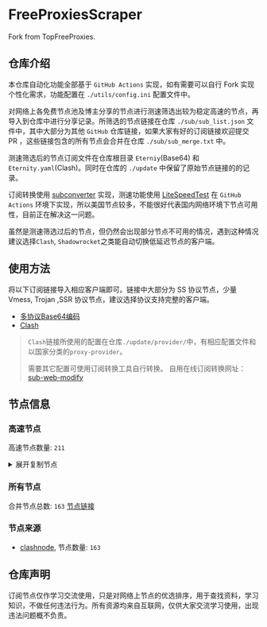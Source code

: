 # FreeProxiesScraper

Fork from TopFreeProxies.

## 仓库介绍
本仓库自动化功能全部基于 `GitHub Actions` 实现，如有需要可以自行 Fork 实现个性化需求，功能配置在 `./utils/config.ini` 配置文件中。

对网络上各免费节点池及博主分享的节点进行测速筛选出较为稳定高速的节点，再导入到仓库中进行分享记录。所筛选的节点链接在仓库 `./sub/sub_list.json` 文件中，其中大部分为其他 `GitHub` 仓库链接，如果大家有好的订阅链接欢迎提交 PR ，这些链接包含的所有节点会合并在仓库 `./sub/sub_merge.txt` 中。

测速筛选后的节点订阅文件在仓库根目录 `Eterniy`(Base64) 和 `Eternity.yaml`(Clash)。同时在仓库的 `./update` 中保留了原始节点链接的的记录。

订阅转换使用 [subconverter](https://github.com/tindy2013/subconverter) 实现，测速功能使用 [LiteSpeedTest](https://github.com/xxf098/LiteSpeedTest) 在 `GitHub Actions` 环境下实现，所以美国节点较多，不能很好代表国内网络环境下节点可用性，目前正在解决这一问题。

虽然是测速筛选过后的节点，但仍然会出现部分节点不可用的情况，遇到这种情况建议选择`Clash`, `Shadowrocket`之类能自动切换低延迟节点的客户端。

## 使用方法
将以下订阅链接导入相应客户端即可。链接中大部分为 SS 协议节点，少量 Vmess, Trojan ,SSR 协议节点，建议选择协议支持完整的客户端。

- [多协议Base64编码](https://raw.githubusercontent.com/caijh/FreeProxiesScraper/master/Eternity)
- [Clash](https://raw.githubusercontent.com/caijh/FreeProxiesScraper/master/Eternity.yaml)

>`Clash`链接所使用的配置在仓库`./update/provider/`中，有相应配置文件和以国家分类的`proxy-provider`。
>
>需要其它配置可使用订阅转换工具自行转换。
>自用在线订阅转换网址：[sub-web-modify](https://sub.v1.mk/)

## 节点信息
### 高速节点
高速节点数量: `211`
<details>
  <summary>展开复制节点</summary>

    trojan://a79e089e-882e-3603-af3d-dacaa45ae7be@103.219.195.237:443?allowInsecure=1&sni=edge.steam-dns.top.comcast.net#04-0422-HK
    trojan://a79e089e-882e-3603-af3d-dacaa45ae7be@43.160.193.245:443?allowInsecure=1&sni=origin-a.akamaihd.net#04-0423-SG
    trojan://a79e089e-882e-3603-af3d-dacaa45ae7be@vd0ee3cg.cs53rvhb.aliyunglsb.com:443?allowInsecure=1&sni=edge.steam-dns.top.comcast.net#04-0424-SG
    trojan://19de81a2-e8f7-3780-ad08-d5b43962dc30@103.219.195.237:443?allowInsecure=1&sni=www.microsoft365.com#04-0426-HK
    trojan://19de81a2-e8f7-3780-ad08-d5b43962dc30@43.160.193.245:443?allowInsecure=1&sni=steampipe.akamaized.net#04-0427-SG
    trojan://19de81a2-e8f7-3780-ad08-d5b43962dc30@vd0ee3cg.cs53rvhb.aliyunglsb.com:443?allowInsecure=1&sni=www.microsoft365.com#04-0428-SG
    trojan://19de81a2-e8f7-3780-ad08-d5b43962dc30@178.208.190.99:443?allowInsecure=1&sni=cloudsync-prod.s3.amazonaws.com#04-0429-US
    trojan://a3e18f02-00c4-3b94-8685-af72e7b74fa4@103.219.195.237:443?allowInsecure=1&sni=akamai.cdn.steampipe.steamcontent.com#04-0430-HK
    trojan://a3e18f02-00c4-3b94-8685-af72e7b74fa4@43.160.193.245:443?allowInsecure=1&sni=edge.steam-dns.top.comcast.net#04-0431-SG
    trojan://a3e18f02-00c4-3b94-8685-af72e7b74fa4@vd0ee3cg.cs53rvhb.aliyunglsb.com:443?allowInsecure=1&sni=akamai.cdn.steampipe.steamcontent.com#04-0432-SG
    trojan://a3e18f02-00c4-3b94-8685-af72e7b74fa4@178.208.190.99:443?allowInsecure=1&sni=steampipe.akamaized.net#04-0433-US
    trojan://9b485a9f-f1ee-3031-a7a4-514a0599b524@103.219.195.237:443?allowInsecure=1&sni=steampipe-kr.akamaized.net#04-0434-HK
    trojan://9b485a9f-f1ee-3031-a7a4-514a0599b524@43.160.193.245:443?allowInsecure=1&sni=www.microsoft365.com#04-0435-SG
    trojan://9b485a9f-f1ee-3031-a7a4-514a0599b524@vd0ee3cg.cs53rvhb.aliyunglsb.com:443?allowInsecure=1&sni=steampipe-kr.akamaized.net#04-0436-SG
    trojan://9b485a9f-f1ee-3031-a7a4-514a0599b524@178.208.190.99:443?allowInsecure=1&sni=fastly.cdn.steampipe.steamcontent.com#04-0437-US
    trojan://4fa628c6-6249-35a5-9bf4-9982eca30185@103.219.195.237:443?allowInsecure=1&sni=fastly.cdn.steampipe.steamcontent.com#04-0438-HK
    trojan://4fa628c6-6249-35a5-9bf4-9982eca30185@43.160.193.245:443?allowInsecure=1&sni=steamcdn-a.akamaihd.net#04-0439-SG
    trojan://4fa628c6-6249-35a5-9bf4-9982eca30185@vd0ee3cg.cs53rvhb.aliyunglsb.com:443?allowInsecure=1&sni=fastly.cdn.steampipe.steamcontent.com#04-0440-SG
    trojan://4fa628c6-6249-35a5-9bf4-9982eca30185@178.208.190.99:443?allowInsecure=1&sni=upos-hz-mirrorakam.akamaized.net#04-0441-US
    trojan://da1bd14f-1afc-3a0d-9630-faa08a39f26d@103.219.195.237:443?allowInsecure=1&sni=origin-a.akamaihd.net#04-0442-HK
    trojan://da1bd14f-1afc-3a0d-9630-faa08a39f26d@43.160.193.245:443?allowInsecure=1&sni=steampipe-kr.akamaized.net#04-0443-SG
    trojan://da1bd14f-1afc-3a0d-9630-faa08a39f26d@vd0ee3cg.cs53rvhb.aliyunglsb.com:443?allowInsecure=1&sni=origin-a.akamaihd.net#04-0444-SG
    trojan://da1bd14f-1afc-3a0d-9630-faa08a39f26d@178.208.190.99:443?allowInsecure=1&sni=steamcdn-a.akamaihd.net#04-0445-US
    trojan://afec2398-003f-32b5-ac36-aa36cefe645b@103.219.195.237:443?allowInsecure=1&sni=fastly.cdn.steampipe.steamcontent.com#04-0446-HK
    trojan://afec2398-003f-32b5-ac36-aa36cefe645b@vd0ee3cg.cs53rvhb.aliyunglsb.com:443?allowInsecure=1&sni=fastly.cdn.steampipe.steamcontent.com#04-0447-SG
    trojan://afec2398-003f-32b5-ac36-aa36cefe645b@178.208.190.99:443?allowInsecure=1&sni=edge.steam-dns.top.comcast.net#04-0448-US
    trojan://b21ab207-e7df-3ba3-9614-df03b02a08d7@103.219.195.237:443?allowInsecure=1&sni=upos-hz-mirrorakam.akamaized.net#04-0449-HK
    trojan://b21ab207-e7df-3ba3-9614-df03b02a08d7@vd0ee3cg.cs53rvhb.aliyunglsb.com:443?allowInsecure=1&sni=upos-hz-mirrorakam.akamaized.net#04-0450-SG
    trojan://b21ab207-e7df-3ba3-9614-df03b02a08d7@178.208.190.99:443?allowInsecure=1&sni=www.microsoft365.com#04-0451-US
    trojan://694d40c5-bdad-3a6e-a857-d25316a08307@103.219.195.237:443?allowInsecure=1&sni=steamcdn-a.akamaihd.net#04-0452-HK
    trojan://694d40c5-bdad-3a6e-a857-d25316a08307@vd0ee3cg.cs53rvhb.aliyunglsb.com:443?allowInsecure=1&sni=steamcdn-a.akamaihd.net#04-0453-SG
    trojan://694d40c5-bdad-3a6e-a857-d25316a08307@178.208.190.99:443?allowInsecure=1&sni=akamai.cdn.steampipe.steamcontent.com#04-0454-US
    trojan://dda39440-611e-367a-8b5c-60b110881c48@103.219.195.237:443?allowInsecure=1&sni=steampipe-partner.akamaized.net#04-0455-HK
    trojan://dda39440-611e-367a-8b5c-60b110881c48@vd0ee3cg.cs53rvhb.aliyunglsb.com:443?allowInsecure=1&sni=steampipe-partner.akamaized.net#04-0456-SG
    trojan://dda39440-611e-367a-8b5c-60b110881c48@178.208.190.99:443?allowInsecure=1&sni=steampipe-kr.akamaized.net#04-0457-US
    trojan://04a70eb2-857b-3c61-9d36-a6284846dde9@103.219.195.237:443?allowInsecure=1&sni=upos-hz-mirrorakam.akamaized.net#04-0458-HK
    trojan://04a70eb2-857b-3c61-9d36-a6284846dde9@vd0ee3cg.cs53rvhb.aliyunglsb.com:443?allowInsecure=1&sni=upos-hz-mirrorakam.akamaized.net#04-0459-SG
    trojan://04a70eb2-857b-3c61-9d36-a6284846dde9@178.208.190.99:443?allowInsecure=1&sni=www.microsoft365.com#04-0460-US
    trojan://adbac894-90b9-4913-b77e-a715a8d4ebc8@oss-cn-shanghai.letssepub.com:20021?allowInsecure=1&sni=dingding-doc.com#05-0001-CN
    trojan://BxceQaOe@36.151.251.35:24392?allowInsecure=1#05-0003-CN
    trojan://BxceQaOe@36.151.251.23:4451?allowInsecure=1#05-0004-CN
    trojan://BxceQaOe@58.152.46.98:443?allowInsecure=1#05-0008-HK
    vmess://eyJ2IjoiMiIsInBzIjoiMDUtMDAyMy1TRyIsImFkZCI6IjE1Mi40Mi4yMzYuMTc0IiwicG9ydCI6IjQ4NjM2IiwidHlwZSI6Im5vbmUiLCJpZCI6ImM3MjM1YWMyLThmNzEtNDRkOS04OTM1LTM0ZTFjOWUyMDI0YSIsImFpZCI6IjAiLCJuZXQiOiJ0Y3AiLCJwYXRoIjoiLyIsImhvc3QiOiIiLCJ0bHMiOiIifQ==
    vmess://eyJ2IjoiMiIsInBzIjoiMDYtMDAzOC1VUyIsImFkZCI6InNhbGFtZGFzaC5iZWRvbmVtYXJ6LnNpdGUiLCJwb3J0IjoiNDQ0IiwidHlwZSI6Im5vbmUiLCJpZCI6Ijg5ZGU4YzE3LTliNDEtNDYzMi05YTBiLTQ0MGY4NTA1NDhmZCIsImFpZCI6IjAiLCJuZXQiOiJ3cyIsInBhdGgiOiIvIiwiaG9zdCI6InNhbGFtZGFzaC5iZWRvbmVtYXJ6LnNpdGUiLCJ0bHMiOiIifQ==
    trojan://9b8bed3a-5dae-4754-a2fe-005f6dbe4112@n002.xunxunmimisbs.sbs:49100?allowInsecure=1&sni=db01.xxxxyyyysbs.sbs#06-0039-CN
    trojan://bad3cdd5-1f76-46cf-b196-18aa1b91b3db@n001.xunxunmimisbs.sbs:49100?allowInsecure=1&sni=db01.xxxxyyyysbs.sbs#06-0040-CN
    trojan://57e27fa4-d683-4e0a-b139-6d7fc6b14df3@n002.xunxunmimisbs.sbs:28100?allowInsecure=1&sni=db01.xxxxyyyysbs.sbs#06-0041-CN
    trojan://687ccecf-f861-4fe6-bce4-45ef3650dd8b@n001.xunxunmimisbs.sbs:28100?allowInsecure=1&sni=db01.xxxxyyyysbs.sbs#06-0042-CN
    trojan://cda4679a-5707-4652-85f7-9c75d25cd9e9@n002.xunxunmimisbs.sbs:49100?allowInsecure=1&sni=db01.xxxxyyyysbs.sbs#06-0043-CN
    trojan://4fe2c75e-a64f-4297-8d15-b0d477b4af8e@n002.xunxunmimisbs.sbs:28100?allowInsecure=1&sni=db01.xxxxyyyysbs.sbs#06-0044-CN
    trojan://57e27fa4-d683-4e0a-b139-6d7fc6b14df3@n001.xunxunmimisbs.sbs:28100?allowInsecure=1&sni=db01.xxxxyyyysbs.sbs#06-0045-CN
    vmess://eyJ2IjoiMiIsInBzIjoiMDYtMDA0Ni1DTiIsImFkZCI6ImhhYS5kYXNodWFpLmN5b3UiLCJwb3J0IjoiNDUwNjQiLCJ0eXBlIjoibm9uZSIsImlkIjoiYWY1ZThiYjgtYmE1Ny00YTZkLThhN2UtZDAxMTU3YmU5ZTY1IiwiYWlkIjoiMCIsIm5ldCI6IndzIiwicGF0aCI6Ii8iLCJob3N0IjoiaGFhLmRhc2h1YWkuY3lvdSIsInRscyI6IiJ9
    trojan://9b8bed3a-5dae-4754-a2fe-005f6dbe4112@n002.xunxunmimisbs.sbs:49130?allowInsecure=1&sni=tw01.xxxxyyyysbs.sbs#06-0048-CN
    trojan://776d58f4-04a8-49b8-937b-4a48a57997b3@n002.xunxunmimisbs.sbs:49130?allowInsecure=1&sni=tw01.xxxxyyyysbs.sbs#06-0049-CN
    trojan://687ccecf-f861-4fe6-bce4-45ef3650dd8b@n001.xunxunmimisbs.sbs:25100?allowInsecure=1&sni=de01.xxxxyyyysbs.sbs#06-0050-CN
    trojan://9b8bed3a-5dae-4754-a2fe-005f6dbe4112@n002.xunxunmimisbs.sbs:46100?allowInsecure=1&sni=de01.xxxxyyyysbs.sbs#06-0051-CN
    trojan://48b530a6-0900-4f19-826d-43af48c9ce4c@n002.xunxunmimisbs.sbs:25100?allowInsecure=1&sni=de01.xxxxyyyysbs.sbs#06-0052-CN
    ss://Y2hhY2hhMjAtaWV0Zi1wb2x5MTMwNTplNzN1bERqM2dmalE@81.177.214.178:443#06-0053-FI
    trojan://bad3cdd5-1f76-46cf-b196-18aa1b91b3db@n001.xunxunmimisbs.sbs:48100?allowInsecure=1&sni=fr01.xxxxyyyysbs.sbs#06-0054-CN
    trojan://b0e2a40f-6e8a-4a6e-8982-2a085780e936@n001.xunxunmimisbs.sbs:26100?allowInsecure=1&sni=fr01.xxxxyyyysbs.sbs#06-0055-CN
    trojan://48b530a6-0900-4f19-826d-43af48c9ce4c@n001.xunxunmimisbs.sbs:26100?allowInsecure=1&sni=fr01.xxxxyyyysbs.sbs#06-0056-CN
    trojan://bad3cdd5-1f76-46cf-b196-18aa1b91b3db@n002.xunxunmimisbs.sbs:48100?allowInsecure=1&sni=fr01.xxxxyyyysbs.sbs#06-0057-CN
    trojan://cda4679a-5707-4652-85f7-9c75d25cd9e9@n002.xunxunmimisbs.sbs:48100?allowInsecure=1&sni=fr01.xxxxyyyysbs.sbs#06-0058-CN
    trojan://687ccecf-f861-4fe6-bce4-45ef3650dd8b@n001.xunxunmimisbs.sbs:26100?allowInsecure=1&sni=fr01.xxxxyyyysbs.sbs#06-0059-CN
    trojan://cda4679a-5707-4652-85f7-9c75d25cd9e9@n001.xunxunmimisbs.sbs:48100?allowInsecure=1&sni=fr01.xxxxyyyysbs.sbs#06-0060-CN
    trojan://4fe2c75e-a64f-4297-8d15-b0d477b4af8e@n001.xunxunmimisbs.sbs:23100?allowInsecure=1&sni=uk01.xxxxyyyysbs.sbs#06-0061-CN
    vmess://eyJ2IjoiMiIsInBzIjoiMDYtMDA2Mi1DTiIsImFkZCI6InYyOS5oZWR1aWFuLmxpbmsiLCJwb3J0IjoiMzA4MjkiLCJ0eXBlIjoibm9uZSIsImlkIjoiY2JiM2Y4NzctZDFmYi0zNDRjLTg3YTktZDE1M2JmZmQ1NDg0IiwiYWlkIjoiMiIsIm5ldCI6IndzIiwicGF0aCI6Ii9vb29vIiwiaG9zdCI6InYyOS5oZWR1aWFuLmxpbmsiLCJ0bHMiOiIifQ==
    trojan://687ccecf-f861-4fe6-bce4-45ef3650dd8b@n002.xunxunmimisbs.sbs:21200?allowInsecure=1&sni=hk01.xxxxyyyysbs.sbs#06-0064-CN
    vmess://eyJ2IjoiMiIsInBzIjoiMDYtMDA2NS1ISyIsImFkZCI6Im5vZGUyLm1hbmdnaW5nLmNvbSIsInBvcnQiOiIxMDA1NSIsInR5cGUiOiJub25lIiwiaWQiOiI3N2FlNTA2Mi1jMDYyLTQ1M2UtYmE2NS05YjU0OWUwNmZiYmIiLCJhaWQiOiIwIiwibmV0Ijoid3MiLCJwYXRoIjoiLyIsImhvc3QiOiJub2RlMi5tYW5nZ2luZy5jb20iLCJ0bHMiOiJ0bHMifQ==
    trojan://8556ca73-a691-4a72-9425-4189d970eee0@cdnfire.xiaomispeed.com:21104?allowInsecure=1&sni=cdnfire.xiaomispeed.com#06-0066-TW
    trojan://9b8bed3a-5dae-4754-a2fe-005f6dbe4112@n001.xunxunmimisbs.sbs:21100?allowInsecure=1&sni=hk01.xxxxyyyysbs.sbs#06-0067-CN
    vmess://eyJ2IjoiMiIsInBzIjoiMDYtMDA2OS1ISyIsImFkZCI6Im5vZGUyLm1hbmdnaW5nLmNvbSIsInBvcnQiOiIxMDA1NSIsInR5cGUiOiJub25lIiwiaWQiOiJkNWVhZjhjNy01MDk0LTQ5MzctYWQ4Mi1lMDdiMjBiZGUyMTgiLCJhaWQiOiIwIiwibmV0Ijoid3MiLCJwYXRoIjoiLyIsImhvc3QiOiJub2RlMi5tYW5nZ2luZy5jb20iLCJ0bHMiOiJ0bHMifQ==
    trojan://4fe2c75e-a64f-4297-8d15-b0d477b4af8e@n002.xunxunmimisbs.sbs:21201?allowInsecure=1&sni=hk02.xxxxyyyysbs.sbs#06-0070-CN
    trojan://9b8bed3a-5dae-4754-a2fe-005f6dbe4112@n001.xunxunmimisbs.sbs:21101?allowInsecure=1&sni=hk02.xxxxyyyysbs.sbs#06-0071-CN
    trojan://8556ca73-a691-4a72-9425-4189d970eee0@cdnfire.xiaomispeed.com:21102?allowInsecure=1&sni=cdnfire.xiaomispeed.com#06-0072-TW
    trojan://cda4679a-5707-4652-85f7-9c75d25cd9e9@n001.xunxunmimisbs.sbs:21100?allowInsecure=1&sni=hk01.xxxxyyyysbs.sbs#06-0073-CN
    vmess://eyJ2IjoiMiIsInBzIjoiMDYtMDA3Ni1ISyIsImFkZCI6Im5vZGUyLm1hbmdnaW5nLmNvbSIsInBvcnQiOiIxMDA1NSIsInR5cGUiOiJub25lIiwiaWQiOiI3YTM0NzJiYy1hYmIwLTRjMjYtODJiYS0wNTQxMTk1MzhmNDYiLCJhaWQiOiIwIiwibmV0Ijoid3MiLCJwYXRoIjoiLyIsImhvc3QiOiJub2RlMi5tYW5nZ2luZy5jb20iLCJ0bHMiOiJ0bHMifQ==
    trojan://bad3cdd5-1f76-46cf-b196-18aa1b91b3db@n001.xunxunmimisbs.sbs:21101?allowInsecure=1&sni=hk02.xxxxyyyysbs.sbs#06-0079-CN
    trojan://8556ca73-a691-4a72-9425-4189d970eee0@cdnfire.xiaomispeed.com:21101?allowInsecure=1&sni=cdnfire.xiaomispeed.com#06-0080-TW
    trojan://9b8bed3a-5dae-4754-a2fe-005f6dbe4112@n001.xunxunmimisbs.sbs:47100?allowInsecure=1&sni=in01.xxxxyyyysbs.sbs#06-0083-CN
    trojan://687ccecf-f861-4fe6-bce4-45ef3650dd8b@n002.xunxunmimisbs.sbs:27100?allowInsecure=1&sni=in01.xxxxyyyysbs.sbs#06-0084-CN
    trojan://687ccecf-f861-4fe6-bce4-45ef3650dd8b@n001.xunxunmimisbs.sbs:27100?allowInsecure=1&sni=in01.xxxxyyyysbs.sbs#06-0085-CN
    trojan://b0e2a40f-6e8a-4a6e-8982-2a085780e936@n001.xunxunmimisbs.sbs:27100?allowInsecure=1&sni=in01.xxxxyyyysbs.sbs#06-0086-CN
    trojan://4fe2c75e-a64f-4297-8d15-b0d477b4af8e@n001.xunxunmimisbs.sbs:27100?allowInsecure=1&sni=in01.xxxxyyyysbs.sbs#06-0087-CN
    trojan://98069f8f-f719-4374-aaa1-9ba695a1c7db@cdnfire.xiaomispeed.com:24401?allowInsecure=1&sni=cdnfire.xiaomispeed.com#06-0088-TW
    trojan://cda4679a-5707-4652-85f7-9c75d25cd9e9@n002.xunxunmimisbs.sbs:42101?allowInsecure=1&sni=jp02.xxxxyyyysbs.sbs#06-0089-CN
    trojan://8556ca73-a691-4a72-9425-4189d970eee0@cdnfire.xiaomispeed.com:24401?allowInsecure=1&sni=cdnfire.xiaomispeed.com#06-0090-TW
    trojan://bad3cdd5-1f76-46cf-b196-18aa1b91b3db@n002.xunxunmimisbs.sbs:42100?allowInsecure=1&sni=jp01.xxxxyyyysbs.sbs#06-0091-CN
    trojan://776d58f4-04a8-49b8-937b-4a48a57997b3@n001.xunxunmimisbs.sbs:42101?allowInsecure=1&sni=jp02.xxxxyyyysbs.sbs#06-0092-CN
    trojan://48b530a6-0900-4f19-826d-43af48c9ce4c@n001.xunxunmimisbs.sbs:41300?allowInsecure=1&sni=jp01.xxxxyyyysbs.sbs#06-0093-CN
    trojan://b0e2a40f-6e8a-4a6e-8982-2a085780e936@n002.xunxunmimisbs.sbs:41300?allowInsecure=1&sni=jp01.xxxxyyyysbs.sbs#06-0095-CN
    trojan://776d58f4-04a8-49b8-937b-4a48a57997b3@n001.xunxunmimisbs.sbs:42100?allowInsecure=1&sni=jp01.xxxxyyyysbs.sbs#06-0096-CN
    trojan://4fe2c75e-a64f-4297-8d15-b0d477b4af8e@n002.xunxunmimisbs.sbs:41300?allowInsecure=1&sni=jp01.xxxxyyyysbs.sbs#06-0097-CN
    trojan://9b8bed3a-5dae-4754-a2fe-005f6dbe4112@n001.xunxunmimisbs.sbs:43100?allowInsecure=1&sni=kr01.xxxxyyyysbs.sbs#06-0100-CN
    trojan://e3774c83-44a2-4b82-992e-bc6edc098d43@n001.xunxunmimisbs.sbs:22100?allowInsecure=1&sni=kr01.xxxxyyyysbs.sbs#06-0101-CN
    trojan://b0e2a40f-6e8a-4a6e-8982-2a085780e936@n002.xunxunmimisbs.sbs:22100?allowInsecure=1&sni=kr01.xxxxyyyysbs.sbs#06-0102-CN
    trojan://776d58f4-04a8-49b8-937b-4a48a57997b3@n001.xunxunmimisbs.sbs:43100?allowInsecure=1&sni=kr01.xxxxyyyysbs.sbs#06-0103-CN
    trojan://687ccecf-f861-4fe6-bce4-45ef3650dd8b@n001.xunxunmimisbs.sbs:22100?allowInsecure=1&sni=kr01.xxxxyyyysbs.sbs#06-0104-CN
    trojan://e3774c83-44a2-4b82-992e-bc6edc098d43@n002.xunxunmimisbs.sbs:22100?allowInsecure=1&sni=kr01.xxxxyyyysbs.sbs#06-0105-CN
    trojan://4fe2c75e-a64f-4297-8d15-b0d477b4af8e@n001.xunxunmimisbs.sbs:22100?allowInsecure=1&sni=kr01.xxxxyyyysbs.sbs#06-0107-CN
    ss://YWVzLTI1Ni1jZmI6ZjhmN2FDemNQS2JzRjhwMw@185.153.197.5:989#06-0108-MD
    ss://Y2hhY2hhMjAtaWV0Zi1wb2x5MTMwNTphWUV6RVd5cXVIb2I0eTgtWnpKNmF3@xce11lxz.pet0er23mh21qq.com:1080#06-0109-NL
    trojan://4fe2c75e-a64f-4297-8d15-b0d477b4af8e@n002.xunxunmimisbs.sbs:31200?allowInsecure=1&sni=sg01.xxxxyyyysbs.sbs#06-0111-CN
    trojan://e3774c83-44a2-4b82-992e-bc6edc098d43@n001.xunxunmimisbs.sbs:31201?allowInsecure=1&sni=sg02.xxxxyyyysbs.sbs#06-0112-CN
    ss://YWVzLTI1Ni1nY206MjhmOTY2ZDgtNDAzZS00OTY2LTkzZWMtMjZlZTgyNDU2ZjQ5@node1.mangging.com:10060#06-0113-SG
    ss://YWVzLTI1Ni1nY206NGFjMTVhOTgtNmE5Yi00YWEzLTk1ZmQtNWE5ZGY3ZDhlOTU3@node1.mangging.com:10060#06-0114-SG
    trojan://776d58f4-04a8-49b8-937b-4a48a57997b3@n002.xunxunmimisbs.sbs:31101?allowInsecure=1&sni=sg02.xxxxyyyysbs.sbs#06-0115-CN
    ss://YWVzLTI1Ni1nY206NTMyNTI3ZTItZTE4NS00ZWMzLTljNTEtNzE1YmMzYTg5ODE1@node1.mangging.com:10060#06-0116-SG
    ss://YWVzLTI1Ni1nY206YjU4ZTg4ZGItZTZjYS00ZTY1LTk3ZjEtYjlhYmRhZjc5ODc4@node1.mangging.com:10060#06-0117-SG
    trojan://e3774c83-44a2-4b82-992e-bc6edc098d43@n001.xunxunmimisbs.sbs:31200?allowInsecure=1&sni=sg01.xxxxyyyysbs.sbs#06-0118-CN
    ss://YWVzLTI1Ni1nY206MDNjYjY5OGItNjdlNS00NjJhLWJiYWEtMjQwYTkwOWE4MjJj@node1.mangging.com:10060#06-0119-SG
    trojan://57e27fa4-d683-4e0a-b139-6d7fc6b14df3@n001.xunxunmimisbs.sbs:31200?allowInsecure=1&sni=sg01.xxxxyyyysbs.sbs#06-0120-CN
    trojan://687ccecf-f861-4fe6-bce4-45ef3650dd8b@n001.xunxunmimisbs.sbs:31201?allowInsecure=1&sni=sg02.xxxxyyyysbs.sbs#06-0121-CN
    trojan://332c99d2ebae435b9b3970a75ae902d2@149.28.151.140:443?allowInsecure=1&sni=www.gpt123.one#06-0122-SG
    vmess://eyJ2IjoiMiIsInBzIjoiMDYtMDEyMy1TRyIsImFkZCI6Im5vZGUzLm1hbmdnaW5nLmNvbSIsInBvcnQiOiIxMDA5MSIsInR5cGUiOiJub25lIiwiaWQiOiIwM2NiNjk4Yi02N2U1LTQ2MmEtYmJhYS0yNDBhOTA5YTgyMmMiLCJhaWQiOiIwIiwibmV0Ijoid3MiLCJwYXRoIjoiLyIsImhvc3QiOiJub2RlMy5tYW5nZ2luZy5jb20iLCJ0bHMiOiJ0bHMifQ==
    vmess://eyJ2IjoiMiIsInBzIjoiMDYtMDEyNC1TRyIsImFkZCI6Im5vZGUzLm1hbmdnaW5nLmNvbSIsInBvcnQiOiIxMDA5MSIsInR5cGUiOiJub25lIiwiaWQiOiJiNThlODhkYi1lNmNhLTRlNjUtOTdmMS1iOWFiZGFmNzk4NzgiLCJhaWQiOiIwIiwibmV0Ijoid3MiLCJwYXRoIjoiLyIsImhvc3QiOiJub2RlMy5tYW5nZ2luZy5jb20iLCJ0bHMiOiJ0bHMifQ==
    vmess://eyJ2IjoiMiIsInBzIjoiMDYtMDEyNS1DTiIsImFkZCI6InYzOS5oZWR1aWFuLmxpbmsiLCJwb3J0IjoiMzA4MzkiLCJ0eXBlIjoibm9uZSIsImlkIjoiY2JiM2Y4NzctZDFmYi0zNDRjLTg3YTktZDE1M2JmZmQ1NDg0IiwiYWlkIjoiMiIsIm5ldCI6IndzIiwicGF0aCI6Ii9vb29vIiwiaG9zdCI6InYzOS5oZWR1aWFuLmxpbmsiLCJ0bHMiOiIifQ==
    trojan://776d58f4-04a8-49b8-937b-4a48a57997b3@n002.xunxunmimisbs.sbs:49120?allowInsecure=1&sni=tai01.xxxxyyyysbs.sbs#06-0126-CN
    trojan://cda4679a-5707-4652-85f7-9c75d25cd9e9@n001.xunxunmimisbs.sbs:49120?allowInsecure=1&sni=tai01.xxxxyyyysbs.sbs#06-0127-CN
    trojan://776d58f4-04a8-49b8-937b-4a48a57997b3@n001.xunxunmimisbs.sbs:49120?allowInsecure=1&sni=tai01.xxxxyyyysbs.sbs#06-0128-CN
    trojan://57e27fa4-d683-4e0a-b139-6d7fc6b14df3@n001.xunxunmimisbs.sbs:28300?allowInsecure=1&sni=tai01.xxxxyyyysbs.sbs#06-0129-CN
    trojan://48b530a6-0900-4f19-826d-43af48c9ce4c@n002.xunxunmimisbs.sbs:28300?allowInsecure=1&sni=tai01.xxxxyyyysbs.sbs#06-0130-CN
    trojan://e3774c83-44a2-4b82-992e-bc6edc098d43@n001.xunxunmimisbs.sbs:24100?allowInsecure=1&sni=us01.xxxxyyyysbs.sbs#06-0139-CN
    trojan://48b530a6-0900-4f19-826d-43af48c9ce4c@n001.xunxunmimisbs.sbs:24100?allowInsecure=1&sni=us01.xxxxyyyysbs.sbs#06-0155-CN
    trojan://98069f8f-f719-4374-aaa1-9ba695a1c7db@cdnfire.xiaomispeed.com:25502?allowInsecure=1&sni=cdnfire.xiaomispeed.com#06-0162-TW
    trojan://e3774c83-44a2-4b82-992e-bc6edc098d43@n002.xunxunmimisbs.sbs:24100?allowInsecure=1&sni=us01.xxxxyyyysbs.sbs#06-0175-CN
    trojan://776d58f4-04a8-49b8-937b-4a48a57997b3@n002.xunxunmimisbs.sbs:49110?allowInsecure=1&sni=vn01.xxxxyyyysbs.sbs#06-0178-CN
    trojan://bad3cdd5-1f76-46cf-b196-18aa1b91b3db@n002.xunxunmimisbs.sbs:49110?allowInsecure=1&sni=vn01.xxxxyyyysbs.sbs#06-0179-CN
    trojan://4fe2c75e-a64f-4297-8d15-b0d477b4af8e@n001.xunxunmimisbs.sbs:28200?allowInsecure=1&sni=vn01.xxxxyyyysbs.sbs#06-0180-CN
    trojan://9b8bed3a-5dae-4754-a2fe-005f6dbe4112@n001.xunxunmimisbs.sbs:49110?allowInsecure=1&sni=vn01.xxxxyyyysbs.sbs#06-0181-CN
    trojan://4fe2c75e-a64f-4297-8d15-b0d477b4af8e@n002.xunxunmimisbs.sbs:28200?allowInsecure=1&sni=vn01.xxxxyyyysbs.sbs#06-0182-CN
    trojan://48b530a6-0900-4f19-826d-43af48c9ce4c@n001.xunxunmimisbs.sbs:28200?allowInsecure=1&sni=vn01.xxxxyyyysbs.sbs#06-0183-CN
    ss://Y2hhY2hhMjAtaWV0Zi1wb2x5MTMwNTpBUmd2R1p5d0ElMjUyQmdhY2dHVjI2QnZtdTA1JTI1MkJ3Wm1SVy9qJTI1MkJBZFUlMjUyQlo4QnQ0NCUyNTNE@188.214.157.58:990#07-0184-MA
    vmess://eyJ2IjoiMiIsInBzIjoiMDctMDE4Ni1DTiIsImFkZCI6InYzMC5oZWR1aWFuLmxpbmsiLCJwb3J0IjoiMzA4MzAiLCJ0eXBlIjoibm9uZSIsImlkIjoiY2JiM2Y4NzctZDFmYi0zNDRjLTg3YTktZDE1M2JmZmQ1NDg0IiwiYWlkIjoiMiIsIm5ldCI6IndzIiwicGF0aCI6Ii9vb29vIiwiaG9zdCI6InYzMC5oZWR1aWFuLmxpbmsiLCJ0bHMiOiIifQ==
    vmess://eyJ2IjoiMiIsInBzIjoiMDctMDE5MC1DTiIsImFkZCI6IjEwNi4xNC43NS4xMTQiLCJwb3J0IjoiNTAwMDIiLCJ0eXBlIjoibm9uZSIsImlkIjoiNDE4MDQ4YWYtYTI5My00Yjk5LTliMGMtOThjYTM1ODBkZDI0IiwiYWlkIjoiMCIsIm5ldCI6InRjcCIsInBhdGgiOiIvb29vbyIsImhvc3QiOiJ2MzAuaGVkdWlhbi5saW5rIiwidGxzIjoiIn0=
    trojan://BxceQaOe@36.150.215.241:1924?allowInsecure=1#07-0191-CN
    vmess://eyJ2IjoiMiIsInBzIjoiMDctMDE5Mi1ISyIsImFkZCI6IjIxMi4xOTIuMTMuODYiLCJwb3J0IjoiMjUxNjkiLCJ0eXBlIjoibm9uZSIsImlkIjoiMjU0Y2U4YWQtOTE4MS00ODhmLTkwYzctOWM0YmQ3YWM2NWQ4IiwiYWlkIjoiMCIsIm5ldCI6IndzIiwicGF0aCI6Ii8iLCJob3N0IjoiIiwidGxzIjoiIn0=
    vmess://eyJ2IjoiMiIsInBzIjoiMDctMDE5My1DTiIsImFkZCI6InY0LmhlZHVpYW4ubGluayIsInBvcnQiOiIzMDgwNCIsInR5cGUiOiJub25lIiwiaWQiOiJjYmIzZjg3Ny1kMWZiLTM0NGMtODdhOS1kMTUzYmZmZDU0ODQiLCJhaWQiOiIyIiwibmV0Ijoid3MiLCJwYXRoIjoiL29vb28iLCJob3N0IjoidjQuaGVkdWlhbi5saW5rIiwidGxzIjoiIn0=
    vmess://eyJ2IjoiMiIsInBzIjoiMDctMDE5NC1ISyIsImFkZCI6InYxMC5oZWR1aWFuLmxpbmsiLCJwb3J0IjoiMzA4MDciLCJ0eXBlIjoibm9uZSIsImlkIjoiY2JiM2Y4NzctZDFmYi0zNDRjLTg3YTktZDE1M2JmZmQ1NDg0IiwiYWlkIjoiMiIsIm5ldCI6IndzIiwicGF0aCI6Ii9vb29vIiwiaG9zdCI6InYxMC5oZWR1aWFuLmxpbmsiLCJ0bHMiOiIifQ==
    vmess://eyJ2IjoiMiIsInBzIjoiMDctMDE5Ny1DTiIsImFkZCI6InYyNC5oZWR1aWFuLmxpbmsiLCJwb3J0IjoiMzA4MjQiLCJ0eXBlIjoibm9uZSIsImlkIjoiY2JiM2Y4NzctZDFmYi0zNDRjLTg3YTktZDE1M2JmZmQ1NDg0IiwiYWlkIjoiMiIsIm5ldCI6IndzIiwicGF0aCI6Ii9vb29vIiwiaG9zdCI6InYyNC5oZWR1aWFuLmxpbmsiLCJ0bHMiOiIifQ==
    vmess://eyJ2IjoiMiIsInBzIjoiMDctMDIwMC1KUCIsImFkZCI6InRscy4xNS5ub2RlLWZvci1iaWdhaXJwb3J0LndpbiIsInBvcnQiOiIyMzIxMSIsInR5cGUiOiJub25lIiwiaWQiOiJjNjkzNzRkYS0yMjA4LTRjYmQtYjgxZS1jZGY4OGI1ZTdmNTMiLCJhaWQiOiIwIiwibmV0Ijoid3MiLCJwYXRoIjoiLyIsImhvc3QiOiJ0bHMuMTUubm9kZS1mb3ItYmlnYWlycG9ydC53aW4iLCJ0bHMiOiIifQ==
    ss://Y2hhY2hhMjAtaWV0Zjphc2QxMjM0NTY@103.36.91.32:8388#07-0205-SG
    trojan://BxceQaOe@36.150.215.241:26373?allowInsecure=1#07-0208-CN
    trojan://ea39fa94f1ee00999337ea1fd3318e69@58.152.53.136:443?allowInsecure=1&sni=www.nintendogames.net#07-0211-HK
    ss://YWVzLTEyOC1nY206NTdiYzBjMDQtODE4NC00OGY1LTkwNmItODk3ZDA5NWVkNDQ1@liubu9.singdns.com:17459#07-0212-HK
    vmess://eyJ2IjoiMiIsInBzIjoiMDctMDIxMy1DTiIsImFkZCI6InY2LmhlZHVpYW4ubGluayIsInBvcnQiOiIzMDgwNiIsInR5cGUiOiJub25lIiwiaWQiOiJjYmIzZjg3Ny1kMWZiLTM0NGMtODdhOS1kMTUzYmZmZDU0ODQiLCJhaWQiOiIyIiwibmV0Ijoid3MiLCJwYXRoIjoiL29vb28iLCJob3N0IjoidjYuaGVkdWlhbi5saW5rIiwidGxzIjoiIn0=
    vmess://eyJ2IjoiMiIsInBzIjoiMDctMDIxNS1DTiIsImFkZCI6InY5LmhlZHVpYW4ubGluayIsInBvcnQiOiIzMDgwOSIsInR5cGUiOiJub25lIiwiaWQiOiJjYmIzZjg3Ny1kMWZiLTM0NGMtODdhOS1kMTUzYmZmZDU0ODQiLCJhaWQiOiIyIiwibmV0Ijoid3MiLCJwYXRoIjoiL29vb28iLCJob3N0IjoidjkuaGVkdWlhbi5saW5rIiwidGxzIjoiIn0=
    vmess://eyJ2IjoiMiIsInBzIjoiMDctMDIyMC1DTiIsImFkZCI6IjEzOS4xMjkuMjAuNiIsInBvcnQiOiI1MDAwMiIsInR5cGUiOiJub25lIiwiaWQiOiI0MTgwNDhhZi1hMjkzLTRiOTktOWIwYy05OGNhMzU4MGRkMjQiLCJhaWQiOiIwIiwibmV0IjoidGNwIiwicGF0aCI6Ii9vb29vIiwiaG9zdCI6InY5LmhlZHVpYW4ubGluayIsInRscyI6IiJ9
    trojan://96b7e5f8-e59d-4b1c-8cae-554aef2ecf51@baigou1.kkieo555.cn:27865?allowInsecure=1&sni=douyin.com#08-0234-CN
    trojan://96b7e5f8-e59d-4b1c-8cae-554aef2ecf51@baigou1.kkieo555.cn:21870?allowInsecure=1&sni=douyin.com#08-0235-CN
    vmess://eyJ2IjoiMiIsInBzIjoiMDgtMDIzOS1SRUxBWSIsImFkZCI6Ind0by5vcmciLCJwb3J0IjoiNDQzIiwidHlwZSI6Im5vbmUiLCJpZCI6Ijk3YjUzNDNjLWY4YmQtNDBmMi1iMzJkLTdjOThlMWMxOTZkNCIsImFpZCI6IjAiLCJuZXQiOiJ3cyIsInBhdGgiOiIvOTdiNTM0M2MtZjhiZC00MGYyLWIzMmQtN2M5OGUxYzE5NmQ0LXZtIiwiaG9zdCI6Ind0by5vcmciLCJ0bHMiOiJ0bHMifQ==
    trojan://telegram-id-privatevpns@63.178.210.181:22222?allowInsecure=1&sni=trojan.burgerip.co.uk#08-0245-DE
    ss://YWVzLTI1Ni1jZmI6ZjhmN2FDemNQS2JzRjhwMw@51.15.23.63:989#08-0250-NL
    ss://YWVzLTI1Ni1jZmI6WG44aktkbURNMDBJZU8lMjUyNSUyNTIzJTI1MjQlMjUyM2ZKQU10c0VBRVVPcEgvWVdZdFlxREZuVDBTVg@103.186.154.229:38388#08-0255-VN
    ss://YWVzLTEyOC1nY206N2FmMjZlYWUtNjNjNy00M2M4LWIzMzUtZTM1MjhmNzkwNDU5@hkcolink-g.stand2pro.org:567#08-0259-CN
    trojan://telegram-id-privatevpns@13.39.140.85:22222?allowInsecure=1&sni=trojan.burgerip.co.uk#08-0462-FR
    trojan://telegram-id-privatevpns@15.188.245.56:22222?allowInsecure=1&sni=trojan.burgerip.co.uk#08-0465-FR
    trojan://telegram-id-directvpn@13.39.140.85:22223?allowInsecure=1&sni=trojan.burgerip.co.uk#08-0468-FR
    trojan://telegram-id-directvpn@15.188.245.56:22223?allowInsecure=1&sni=trojan.burgerip.co.uk#08-0469-FR
    vmess://eyJ2IjoiMiIsInBzIjoiMDgtMDQ3NC1UUiIsImFkZCI6IjE1NC41My4xNjQuODQiLCJwb3J0IjoiODA4MCIsInR5cGUiOiJub25lIiwiaWQiOiIyNWZjMmU0MS1lNjU0LTRiNTEtYTk2Mi0yMmY3N2ZmMmE5NzkiLCJhaWQiOiIwIiwibmV0IjoidGNwIiwicGF0aCI6Ii8iLCJob3N0IjoidHJvamFuLmJ1cmdlcmlwLmNvLnVrIiwidGxzIjoiIn0=
    vmess://eyJ2IjoiMiIsInBzIjoiMDktMDI2My1VUyIsImFkZCI6IjE1NC4xNy4yMjcuMTU4IiwicG9ydCI6IjQ0MyIsInR5cGUiOiJub25lIiwiaWQiOiJkZTk0Y2MwYS0wNTkyLTQ5NjktYjFmYy05N2VhOGYwZWEwYjMiLCJhaWQiOiIwIiwibmV0Ijoid3MiLCJwYXRoIjoiL2FhIiwiaG9zdCI6IiIsInRscyI6InRscyJ9
    ss://Y2hhY2hhMjAtaWV0Zi1wb2x5MTMwNTpOazlhc2dsRHpIemprdFZ6VGt2aGFB@arxfw2b78fi2q9hzylhn.freesocks.work:443#09-0264-VN
    vmess://eyJ2IjoiMiIsInBzIjoiMDktMDI2NS1ISyIsImFkZCI6IjQ2LjMuMjYuMTIiLCJwb3J0IjoiNDQzIiwidHlwZSI6Im5vbmUiLCJpZCI6IjRiZjA3NWY1LTRkNWUtNGQzOS1mNWFiLWIzMmE4NjI1MGYwZSIsImFpZCI6IjAiLCJuZXQiOiJ3cyIsInBhdGgiOiIvYWEiLCJob3N0IjoiIiwidGxzIjoidGxzIn0=
    trojan://BxceQaOe@36.150.215.241:27409?allowInsecure=1#09-0266-CN
    vmess://eyJ2IjoiMiIsInBzIjoiMDktMDI2OC1DTiIsImFkZCI6IjM5LjEwNy4xNTUuMTEiLCJwb3J0IjoiMzAzMDIiLCJ0eXBlIjoibm9uZSIsImlkIjoiNDE4MDQ4YWYtYTI5My00Yjk5LTliMGMtOThjYTM1ODBkZDI0IiwiYWlkIjoiMCIsIm5ldCI6InRjcCIsInBhdGgiOiIvIiwiaG9zdCI6IiIsInRscyI6IiJ9
    ss://Y2hhY2hhMjAtaWV0Zi1wb2x5MTMwNTpmOGY3YUN6Y1BLYnNGOHAz@103.163.218.2:990#09-0478-VN
    ss://YWVzLTI1Ni1jZmI6ZjhmN2FDemNQS2JzRjhwMw@37.143.129.230:989#09-0479-FI
    vmess://eyJ2IjoiMiIsInBzIjoiMDktMDQ4MC1SRUxBWSIsImFkZCI6Ik5ubk5OTm5Obk5OTk5OLjIyMjc2OS54WVoiLCJwb3J0IjoiODAiLCJ0eXBlIjoibm9uZSIsImlkIjoiMmU2NTU3N2UtOGZkYi00YmIxLWE0OTUtOTZmMzEyMjA5OWE3IiwiYWlkIjoiMCIsIm5ldCI6IndzIiwicGF0aCI6Ii9mNnRhT01jT1NaYjlUUFIiLCJob3N0IjoiTm5uTk5Obk5uTk5OTk4uMjIyNzY5LnhZWiIsInRscyI6IiJ9
    trojan://BxceQaOe@36.151.251.35:24392?allowInsecure=1#10-0301-CN
    vmess://eyJ2IjoiMiIsInBzIjoiMTQtMDMwNC1VUyIsImFkZCI6InNhbGFtZGFzaC5iZWRvbmVtYXJ6LnNpdGUiLCJwb3J0IjoiNDQ0IiwidHlwZSI6Im5vbmUiLCJpZCI6Ijg5ZGU4YzE3LTliNDEtNDYzMi05YTBiLTQ0MGY4NTA1NDhmZCIsImFpZCI6IjAiLCJuZXQiOiJ3cyIsInBhdGgiOiIvIiwiaG9zdCI6InNhbGFtZGFzaC5iZWRvbmVtYXJ6LnNpdGUiLCJ0bHMiOiIifQ==
    vmess://eyJ2IjoiMiIsInBzIjoiMTYtMDMwNi1SRUxBWSIsImFkZCI6IjE0MS4xMDEuMTE1LjY1IiwicG9ydCI6IjgwIiwidHlwZSI6Im5vbmUiLCJpZCI6IjVmNzUxYzZlLTUwYjEtNDc5Ny1iYThlLTZmZmUzMjRhMGJjZSIsImFpZCI6IjAiLCJuZXQiOiJ3cyIsInBhdGgiOiIvc2hpcmtlciIsImhvc3QiOiIiLCJ0bHMiOiIifQ==
    trojan://T@_WvT8Ho@LW%w_:2053?allowInsecure=1&sni=NOp-55q.pAgEs.dEv&ws=1&wspath=%2525252FtrGPZDfetEwuO25SAs#16-0307-NOWHERE
    vmess://eyJ2IjoiMiIsInBzIjoiMTYtMDMwOC1SRUxBWSIsImFkZCI6ImJsdWVob3N0LmNvbSIsInBvcnQiOiI0NDMiLCJ0eXBlIjoibm9uZSIsImlkIjoiMTJlZWQ1MDctOWE1OC00Y2E1LWY3YWYtMjg3MWU5YWFlNjg0IiwiYWlkIjoiMCIsIm5ldCI6IndzIiwicGF0aCI6Ii8xOTU0NCIsImhvc3QiOiJibHVlaG9zdC5jb20iLCJ0bHMiOiIifQ==
    trojan://ea39fa94f1ee00999337ea1fd3318e69@160.16.106.144:3161?allowInsecure=1&sni=www.baidu.com#16-0309-JP
    trojan://ea39fa94f1ee00999337ea1fd3318e69@160.16.106.144:2381?allowInsecure=1&sni=www.nintendogames.net#16-0310-JP
    trojan://ea39fa94f1ee00999337ea1fd3318e69@160.16.106.144:5321?allowInsecure=1&sni=www.nintendogames.net#16-0311-JP
    trojan://ea39fa94f1ee00999337ea1fd3318e69@153.121.41.97:4452?allowInsecure=1&sni=www.nintendogames.net#16-0312-JP
    trojan://ea39fa94f1ee00999337ea1fd3318e69@160.16.106.144:2467?allowInsecure=1&sni=www.nintendogames.net#16-0313-JP
    trojan://ea39fa94f1ee00999337ea1fd3318e69@160.16.106.144:5041?allowInsecure=1&sni=www.nintendogames.net#16-0314-JP
    ss://Y2hhY2hhMjAtaWV0Zi1wb2x5MTMwNTpjNDA2NDFjMWY4OWU3YWNi@uk.vpnsparta.pro:57456#16-0315-GB
    vmess://eyJ2IjoiMiIsInBzIjoiMTYtMDMxNi1ISyIsImFkZCI6IjQzLjI0Ny4xMzQuMjEzIiwicG9ydCI6IjU5NTE2IiwidHlwZSI6Im5vbmUiLCJpZCI6IjI5MDZlMTllLWM5OWYtNDU2ZS1iY2IzLWM1NDcyZmQ1OTRlNSIsImFpZCI6IjAiLCJuZXQiOiJ0Y3AiLCJwYXRoIjoiLyIsImhvc3QiOiJ3d3cubmludGVuZG9nYW1lcy5uZXQiLCJ0bHMiOiIifQ==
    trojan://ea39fa94f1ee00999337ea1fd3318e69@58.152.110.83:443?allowInsecure=1&sni=www.nintendogames.net#16-0317-HK
    ss://YWVzLTI1Ni1nY206Y2NmNDI2ZjFmZTc4@103.103.245.158:443#16-0318-HK
    ss://YWVzLTI1Ni1jZmI6WG44aktkbURNMDBJZU8lMjUyNSUyNTIzJTI1MjQlMjUyM2ZKQU10c0VBRVVPcEgvWVdZdFlxREZuVDBTVg@103.186.154.247:38388#16-0320-VN
    trojan://2c5f18f9-b065-41fc-b0a4-a14a25540236@104.21.33.216:443?allowInsecure=1&sni=joss.krikkrik.xyz&ws=1&wspath=%2525252F#17-0335-RELAY
    trojan://7771233d-f409-407d-a4b1-535433fa74d7@104.21.33.216:443?allowInsecure=1&sni=joss.krikkrik.xyz&ws=1&wspath=%2525252F#17-0337-RELAY
    ss://Y2hhY2hhMjAtaWV0Zi1wb2x5MTMwNTpBUmd2R1p5d0ElMjUyQmdhY2dHVjI2QnZtdTA1JTI1MkJ3Wm1SVy9qJTI1MkJBZFUlMjUyQlo4QnQ0NCUyNTNE@46.183.217.204:990#17-0344-LV
    ss://Y2hhY2hhMjAtaWV0Zi1wb2x5MTMwNTozNjBlMjFkMjE5NzdkYzEx@id.vpnsparta.pro:57456#17-0345-IN
    ss://Y2hhY2hhMjAtaWV0Zi1wb2x5MTMwNTpvWklvQTY5UTh5aGNRVjhrYTNQYTNB@193.29.139.141:8080#17-0348-NL
    ss://Y2hhY2hhMjAtaWV0Zi1wb2x5MTMwNTprMXN1OVBNakt5NEtRQ1BBa2tCcTBL@89.185.84.185:443#17-0360-GB
    ss://Y2hhY2hhMjAtaWV0Zi1wb2x5MTMwNTo3MTE1UTBvam9qQkY3bWMyRjdLTGtO@77.83.246.74:443#17-0361-PL
    ss://Y2hhY2hhMjAtaWV0Zi1wb2x5MTMwNTp1RmlZdTdTcGpwa21PNlpZYU8xNnh6@194.87.45.189:443#17-0363-ES
    ss://Y2hhY2hhMjAtaWV0Zi1wb2x5MTMwNToxUld3WGh3ZkFCNWdBRW96VTRHMlBn@45.87.175.166:443#17-0370-LT
    trojan://bpb-trojan@172.67.180.227:443?allowInsecure=1&sni=mashdt.pages.dev&ws=1&wspath=%2525252Ftr%2525253Fed%2525253D2560#17-0371-RELAY
    trojan://NISHIKUITAN111@172.64.156.42:443?allowInsecure=1&sni=172.64.156.42#17-0372-RELAY
    trojan://YwuvGJk36B@creativecommons.org:2053?allowInsecure=1&sni=kotlet.arshiacomplus.dpdns.org&ws=1&wspath=%2525252Fyamtekodasayahhh#17-0374-RELAY
    ss://Y2hhY2hhMjAtaWV0Zi1wb2x5MTMwNToxUld3WGh3ZkFCNWdBRW96VTRHMlBn@45.87.175.199:8080#17-0380-LT
    ss://Y2hhY2hhMjAtaWV0Zi1wb2x5MTMwNTpjNDA2NDFjMWY4OWU3YWNi@212.224.125.154:57456#17-0381-DE
    trojan://tunnel-astrovpn_official018@193.124.46.134:8441?allowInsecure=1&sni=zula.ir.AstroVPN-official.AstroVPN-official.workers.dev.AstroVPN_Official.org.AstroVPN.com.AstroVPN_Official.xyz.AstroVPN_Official.AstroVPN_Official.AstroVPN_Official.AstroVPN_Official.AstroVPN_Official.AstroVPN_Official.AstroVPN_Official.AstroVPN_Official.monster.AstroVPN_OfficialJoinTelegram-------------AstroVPN_Official----------Join.ir#17-0382-TR
    ss://Y2hhY2hhMjAtaWV0Zi1wb2x5MTMwNTp5UUVwZ2gwQUpXVHM1OE5tUmZzVmFR@102.130.49.69:8443#17-0385-ZA
    ss://Y2hhY2hhMjAtaWV0Zi1wb2x5MTMwNTpBUmd2R1p5d0ElMjUyQmdhY2dHVjI2QnZtdTA1JTI1MkJ3Wm1SVy9qJTI1MkJBZFUlMjUyQlo4QnQ0NCUyNTNE@94.156.250.122:990#17-0392-GB
    ss://Y2hhY2hhMjAtaWV0Zi1wb2x5MTMwNTo2aFZvd2pjYzgycDZOdTlVdk9YaGhG@39.104.68.204:8443#17-0394-CN
    ss://Y2hhY2hhMjAtaWV0Zi1wb2x5MTMwNTozNjBlMjFkMjE5NzdkYzEx@185.193.102.7:57456#17-0396-FI
    ss://Y2hhY2hhMjAtaWV0Zi1wb2x5MTMwNTpvWEdwMSUyNTJCaWhsZktnODI2SA@204.136.10.115:1866#17-0401-CH
    ss://Y2hhY2hhMjAtaWV0Zi1wb2x5MTMwNTpjdklJODVUclc2bjBPR3lmcEhWUzF1@45.87.175.190:8080#17-0406-LT
    ss://Y2hhY2hhMjAtaWV0Zi1wb2x5MTMwNTpvWklvQTY5UTh5aGNRVjhrYTNQYTNB@45.87.175.92:8080#17-0412-LT
    ss://Y2hhY2hhMjAtaWV0Zi1wb2x5MTMwNTpMVkJZUmtTa0hsVHFlYlNKckdjMkM3@81.19.141.45:443#17-0414-DE
    ss://Y2hhY2hhMjAtaWV0Zi1wb2x5MTMwNTp5QUx0eUF0SGZidzFWdTRwcWg2d1Vj@5.129.201.43:23256#17-0416-RU
    trojan://tunnel-astrovpn_official103@213.108.198.158:8441?allowInsecure=1&sni=zula.ir.AstroVPN-official.AstroVPN-official.workers.dev.AstroVPN_Official.org.AstroVPN.com.AstroVPN_Official.xyz.AstroVPN_Official.AstroVPN_Official.AstroVPN_Official.AstroVPN_Official.AstroVPN_Official.AstroVPN_Official.AstroVPN_Official.AstroVPN_Official.monster.AstroVPN_OfficialJoinTelegram-------------AstroVPN_Official----------Join.ir#17-0417-DE
    ss://Y2hhY2hhMjAtaWV0Zi1wb2x5MTMwNTowTmVONXRhN0ZMYTVCOURMeXRVMHVt@promo1o.bystrivpn.ru:443#17-0419-NL
    


</details>

### 所有节点
合并节点总数: `163`
[节点链接](https://raw.githubusercontent.com/caijh/TopFreeProxies/master/sub/sub_merge_base64.txt)

### 节点来源
- [clashnode](https://github.com/imyaoxp/clashnode), 节点数量: `163`


## 仓库声明
订阅节点仅作学习交流使用，只是对网络上节点的优选排序，用于查找资料，学习知识，不做任何违法行为。所有资源均来自互联网，仅供大家交流学习使用，出现违法问题概不负责。

